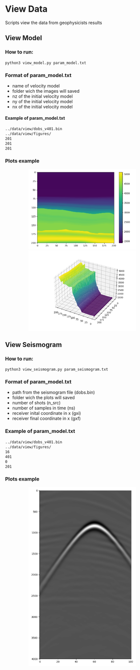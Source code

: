 # View Data
Scripts view the data from geophysicists results

## View Model

### How to run:
``````
python3 view_model.py param_model.txt
``````

### Format of param_model.txt
* name of velocity model
* folder wich the images will saved
* nz of the initial velocity model
* ny of the initial velocity model
* nx of the initial velocity model

#### Example of param_model.txt
``````
../data/view/dobs_v401.bin
../data/view/figures/
201
201
201
``````
### Plots example

<p align="center">
  <img src="../plots_examples/model2D.png" width="350" title="hover text">
  <img src="../plots_examples/model3D.png" width="350" title="hover text">
</p>

## View Seismogram

### How to run:
``````
python3 view_seismogram.py param_seismogram.txt
``````

### Format of param_model.txt
* path from the seismogram file (dobs.bin)
* folder wich the plots will saved
* number of shots (n_src)
* number of samples in time (ns)
* receiver inital coordinate in x (gxi)
* receiver final coordinate in x (gxf)

### Example of param_model.txt
``````
../data/view/dobs_v401.bin
../data/view/figures/
16
401
0
201
``````
### Plots example

<p align="center">
  <img src="../plots_examples/seismogram.png" width="350" title="hover text">
</p>

